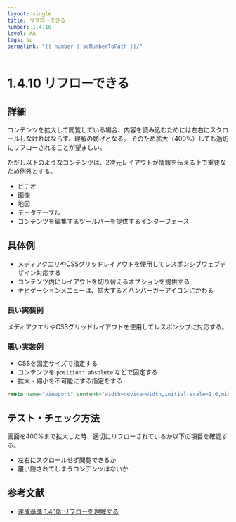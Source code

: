 ```yaml
---
layout: single
title: リフローできる
number: 1.4.10
level: AA
tags: sc
permalink: "{{ number | scNumberToPath }}/"
---
```


# 1.4.10 リフローできる
## 詳細

コンテンツを拡大して閲覧している場合、内容を読み込むためには左右にスクロールしなければならず、理解の妨げとなる。
そのため拡大（400%）しても適切にリフローされることが望ましい。

ただし以下のようなコンテンツは、2次元レイアウトが情報を伝える上で重要なため例外とする。

- ビデオ
- 画像
- 地図
- データテーブル
- コンテンツを編集するツールバーを提供するインターフェース

## 具体例
- メディアクエリやCSSグリッドレイアウトを使用してレスポンシブウェブデザイン対応する
- コンテンツ内にレイアウトを切り替えるオプションを提供する
- ナビゲーションメニューは、拡大するとハンバーガーアイコンにかわる

### 良い実装例
メディアクエリやCSSグリッドレイアウトを使用してレスポンシブに対応する。

### 悪い実装例
- CSSを固定サイズで指定する
- コンテンツを `position: absolute` などで固定する
- 拡大・縮小を不可能にする指定をする

```html
<meta name="viewport" content="width=device-width,initial-scale=1.0,minimum-scale=1.0,maximum-scale=1.0,user-scalable=no">
```

## テスト・チェック方法
画面を400%まで拡大した時、適切にリフローされているか以下の項目を確認する。

- 左右にスクロールせず閲覧できるか
- 覆い隠されてしまうコンテンツはないか

## 参考文献

- [達成基準 1.4.10: リフローを理解する](https://waic.jp/docs/WCAG21/Understanding/reflow.html)
